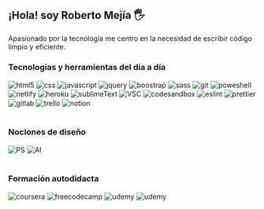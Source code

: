 ## ¡Hola! soy Roberto Mejía 🖐️

Apasionado por la tecnología me centro en la necesidad de escribir código limpio y eficiente. 
<!-- Usando las tecnologías HTML5, CSS3, y JS entre otras.  -->

<!-- ![Fraga GitHub stats](https://github-readme-stats.vercel.app/api?username=devfraga&show_icons=true&theme=dark&count_private=true) -->

### Tecnologias y herramientas del día a día
<div style="display: inline_block">
  <img align="center" alt="html5" src="https://img.shields.io/badge/HTML5-E34F26?style=for-the-badge&logo=html5&logoColor=white" />
  <img align="center" alt="css" src="https://img.shields.io/badge/CSS3-1572B6?style=for-the-badge&logo=css3&logoColor=white" />
  <img align="center" alt="javascript" src="https://img.shields.io/badge/JavaScript-F7DF1E?style=for-the-badge&logo=javascript&logoColor=black" />
  <img align="center" alt="jquery" src="https://img.shields.io/badge/jQuery-0769AD?style=for-the-badge&logo=jquery&logoColor=white" />
  <img align="center" alt="boostrap" src="https://img.shields.io/badge/Bootstrap-563D7C?style=for-the-badge&logo=bootstrap&logoColor=white" />
  <img align="center" alt="sass" src="https://img.shields.io/badge/Sass-CC6699?style=for-the-badge&logo=sass&logoColor=white" />
  <img align="center" alt="git" src="https://img.shields.io/badge/GIT-E44C30?style=for-the-badge&logo=git&logoColor=white" />
  <img align="center" alt="poweshell" src="https://img.shields.io/badge/powershell-5391FE?style=for-the-badge&logo=powershell&logoColor=white" />
  <img align="center" alt="netlify" src="https://img.shields.io/badge/Netlify-00C7B7?style=for-the-badge&logo=netlify&logoColor=white" />
  <img align="center" alt="heroku" src="https://img.shields.io/badge/Heroku-430098?style=for-the-badge&logo=heroku&logoColor=white" />
  <img align="center" alt="sublimeText" src="https://img.shields.io/badge/sublime_text-%23575757.svg?&style=for-the-badge&logo=sublime-text&logoColor=important" />
  <img align="center" alt="VSC" src="https://img.shields.io/badge/Visual_Studio_Code-0078D4?style=for-the-badge&logo=visual%20studio%20code&logoColor=white" />
  <img align="center" alt="codesandbox" src="https://img.shields.io/badge/Codesandbox-000000?style=for-the-badge&logo=CodeSandbox&logoColor=white" />
  <img align="center" alt="eslint" src="https://img.shields.io/badge/eslint-3A33D1?style=for-the-badge&logo=eslint&logoColor=white" />
  <img align="center" alt="prettier" src="https://img.shields.io/badge/prettier-1A2C34?style=for-the-badge&logo=prettier&logoColor=F7BA3E" />
  <img align="center" alt="gitlab" src="https://img.shields.io/badge/GitLab-330F63?style=for-the-badge&logo=gitlab&logoColor=white" />
  <img align="center" alt="trello" src="https://img.shields.io/badge/Trello-0052CC?style=for-the-badge&logo=trello&logoColor=white" />
  <img align="center" alt="notion" src="https://img.shields.io/badge/Notion-000000?style=for-the-badge&logo=notion&logoColor=white" />

  <!-- <img align="center" alt="Ps" src="https://img.shields.io/badge/Adobe%20Photoshop-31A8FF?style=for-the-badge&logo=Adobe%20Photoshop&logoColor=black" />
  <img align="center" alt="figma" src="https://img.shields.io/badge/Figma-F24E1E?style=for-the-badge&logo=figma&logoColor=white" /> -->
  <!-- <img align="center" alt="react" src="https://img.shields.io/badge/React-20232A?style=for-the-badge&logo=react&logoColor=61DAFB" /> -->
  <!-- <img align="center" alt="nodejs" src="https://img.shields.io/badge/Node.js-43853D?style=for-the-badge&logo=node.js&logoColor=white" /> -->
</div><br/>

### Nociones de diseño
<div style="display: inline_block">
  <img align="center" alt="PS" src="https://aleen42.github.io/badges/src/photoshop.svg" />
  <img align="center" alt="AI" src="https://aleen42.github.io/badges/src/illustrator.svg" />
</div><br/>


### Formación autodidacta
<div style="display: inline_block">
  <img align="center" alt="coursera" src="https://img.shields.io/badge/Coursera-0056D2?style=for-the-badge&logo=Coursera&logoColor=whitee" />
  <img align="center" alt="freecodecamp" src="https://img.shields.io/badge/freecodecamp-27273D?style=for-the-badge&logo=freecodecamp&logoColor=white" />
  <img align="center" alt="udemy" src="https://img.shields.io/badge/Udemy-EC5252?style=for-the-badge&logo=Udemy&logoColor=white" />
  <img align="center" alt="udemy" src="https://img.shields.io/badge/Codecademy-FFF0E5?style=for-the-badge&logo=codecademy&logoColor=303347" />
</div><br/>
